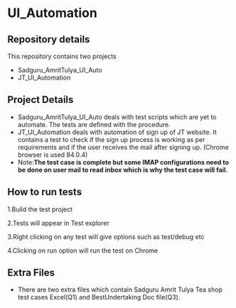 # UI_Automation

## Repository details
This repository contains two projects
   * Sadguru_AmritTulya_UI_Auto
   * JT_UI_Automation

## Project Details
* Sadguru_AmritTulya_UI_Auto deals with test scripts which are yet to automate. The tests are defined with the procedure.
* JT_UI_Automation deals with automation of sign up of JT website. It contains a test to check if the sign up process is working as per requirements and if the user receives the mail after signing up. (Chrome browser is used 84.0.4)
* Note:**The test case is complete but some IMAP configurations need to be done on user mail to read inbox which is why the test case will fail.**

## How to run tests
1.Build the test project

2.Tests will appear in Test explorer

3.Right clicking on any test will give options such as test/debug etc

4.Clicking on run option will run the test on Chrome

## Extra Files
* There are two extra files which contain Sadguru Amrit Tulya Tea shop test cases Excel(Q1) and BestUndertaking Doc file(Q3).